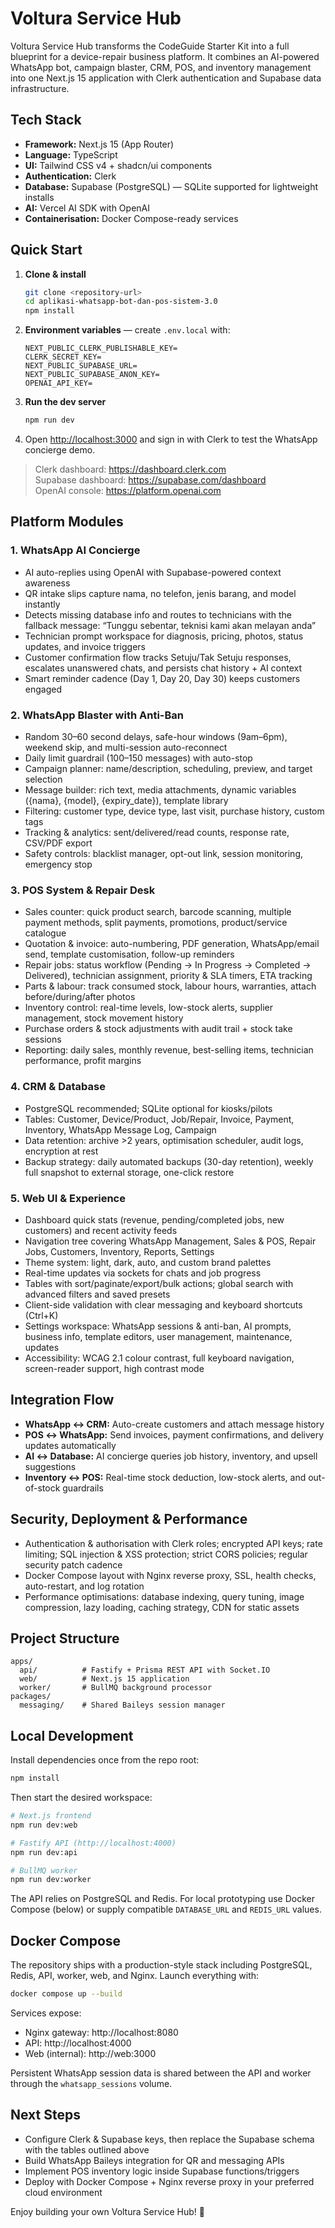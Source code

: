 # Voltura Service Hub

Voltura Service Hub transforms the CodeGuide Starter Kit into a full blueprint for a device-repair business platform. It combines an AI-powered WhatsApp bot, campaign blaster, CRM, POS, and inventory management into one Next.js 15 application with Clerk authentication and Supabase data infrastructure.

## Tech Stack
- **Framework:** Next.js 15 (App Router)
- **Language:** TypeScript
- **UI:** Tailwind CSS v4 + shadcn/ui components
- **Authentication:** Clerk
- **Database:** Supabase (PostgreSQL) — SQLite supported for lightweight installs
- **AI:** Vercel AI SDK with OpenAI
- **Containerisation:** Docker Compose-ready services

## Quick Start
1. **Clone & install**
   ```bash
   git clone <repository-url>
   cd aplikasi-whatsapp-bot-dan-pos-sistem-3.0
   npm install
   ```
2. **Environment variables** — create `.env.local` with:
   ```env
   NEXT_PUBLIC_CLERK_PUBLISHABLE_KEY=
   CLERK_SECRET_KEY=
   NEXT_PUBLIC_SUPABASE_URL=
   NEXT_PUBLIC_SUPABASE_ANON_KEY=
   OPENAI_API_KEY=
   ```
3. **Run the dev server**
   ```bash
   npm run dev
   ```
4. Open [http://localhost:3000](http://localhost:3000) and sign in with Clerk to test the WhatsApp concierge demo.

> Clerk dashboard: https://dashboard.clerk.com  
> Supabase dashboard: https://supabase.com/dashboard  
> OpenAI console: https://platform.openai.com

## Platform Modules
### 1. WhatsApp AI Concierge
- AI auto-replies using OpenAI with Supabase-powered context awareness
- QR intake slips capture nama, no telefon, jenis barang, and model instantly
- Detects missing database info and routes to technicians with the fallback message: “Tunggu sebentar, teknisi kami akan melayan anda”
- Technician prompt workspace for diagnosis, pricing, photos, status updates, and invoice triggers
- Customer confirmation flow tracks Setuju/Tak Setuju responses, escalates unanswered chats, and persists chat history + AI context
- Smart reminder cadence (Day 1, Day 20, Day 30) keeps customers engaged

### 2. WhatsApp Blaster with Anti-Ban
- Random 30–60 second delays, safe-hour windows (9am–6pm), weekend skip, and multi-session auto-reconnect
- Daily limit guardrail (100–150 messages) with auto-stop
- Campaign planner: name/description, scheduling, preview, and target selection
- Message builder: rich text, media attachments, dynamic variables ({nama}, {model}, {expiry_date}), template library
- Filtering: customer type, device type, last visit, purchase history, custom tags
- Tracking & analytics: sent/delivered/read counts, response rate, CSV/PDF export
- Safety controls: blacklist manager, opt-out link, session monitoring, emergency stop

### 3. POS System & Repair Desk
- Sales counter: quick product search, barcode scanning, multiple payment methods, split payments, promotions, product/service catalogue
- Quotation & invoice: auto-numbering, PDF generation, WhatsApp/email send, template customisation, follow-up reminders
- Repair jobs: status workflow (Pending → In Progress → Completed → Delivered), technician assignment, priority & SLA timers, ETA tracking
- Parts & labour: track consumed stock, labour hours, warranties, attach before/during/after photos
- Inventory control: real-time levels, low-stock alerts, supplier management, stock movement history
- Purchase orders & stock adjustments with audit trail + stock take sessions
- Reporting: daily sales, monthly revenue, best-selling items, technician performance, profit margins

### 4. CRM & Database
- PostgreSQL recommended; SQLite optional for kiosks/pilots
- Tables: Customer, Device/Product, Job/Repair, Invoice, Payment, Inventory, WhatsApp Message Log, Campaign
- Data retention: archive >2 years, optimisation scheduler, audit logs, encryption at rest
- Backup strategy: daily automated backups (30-day retention), weekly full snapshot to external storage, one-click restore

### 5. Web UI & Experience
- Dashboard quick stats (revenue, pending/completed jobs, new customers) and recent activity feeds
- Navigation tree covering WhatsApp Management, Sales & POS, Repair Jobs, Customers, Inventory, Reports, Settings
- Theme system: light, dark, auto, and custom brand palettes
- Real-time updates via sockets for chats and job progress
- Tables with sort/paginate/export/bulk actions; global search with advanced filters and saved presets
- Client-side validation with clear messaging and keyboard shortcuts (Ctrl+K)
- Settings workspace: WhatsApp sessions & anti-ban, AI prompts, business info, template editors, user management, maintenance, updates
- Accessibility: WCAG 2.1 colour contrast, full keyboard navigation, screen-reader support, high contrast mode

## Integration Flow
- **WhatsApp ↔ CRM:** Auto-create customers and attach message history
- **POS ↔ WhatsApp:** Send invoices, payment confirmations, and delivery updates automatically
- **AI ↔ Database:** AI concierge queries job history, inventory, and upsell suggestions
- **Inventory ↔ POS:** Real-time stock deduction, low-stock alerts, and out-of-stock guardrails

## Security, Deployment & Performance
- Authentication & authorisation with Clerk roles; encrypted API keys; rate limiting; SQL injection & XSS protection; strict CORS policies; regular security patch cadence
- Docker Compose layout with Nginx reverse proxy, SSL, health checks, auto-restart, and log rotation
- Performance optimisations: database indexing, query tuning, image compression, lazy loading, caching strategy, CDN for static assets

## Project Structure
```
apps/
  api/          # Fastify + Prisma REST API with Socket.IO
  web/          # Next.js 15 application
  worker/       # BullMQ background processor
packages/
  messaging/    # Shared Baileys session manager
```

## Local Development

Install dependencies once from the repo root:

```bash
npm install
```

Then start the desired workspace:

```bash
# Next.js frontend
npm run dev:web

# Fastify API (http://localhost:4000)
npm run dev:api

# BullMQ worker
npm run dev:worker
```

The API relies on PostgreSQL and Redis. For local prototyping use Docker Compose (below) or supply compatible `DATABASE_URL` and `REDIS_URL` values.

## Docker Compose

The repository ships with a production-style stack including PostgreSQL, Redis, API, worker, web, and Nginx. Launch everything with:

```bash
docker compose up --build
```

Services expose:

- Nginx gateway: http://localhost:8080
- API: http://localhost:4000
- Web (internal): http://web:3000

Persistent WhatsApp session data is shared between the API and worker through the `whatsapp_sessions` volume.

## Next Steps
- Configure Clerk & Supabase keys, then replace the Supabase schema with the tables outlined above
- Build WhatsApp Baileys integration for QR and messaging APIs
- Implement POS inventory logic inside Supabase functions/triggers
- Deploy with Docker Compose + Nginx reverse proxy in your preferred cloud environment

Enjoy building your own Voltura Service Hub! 🎉
